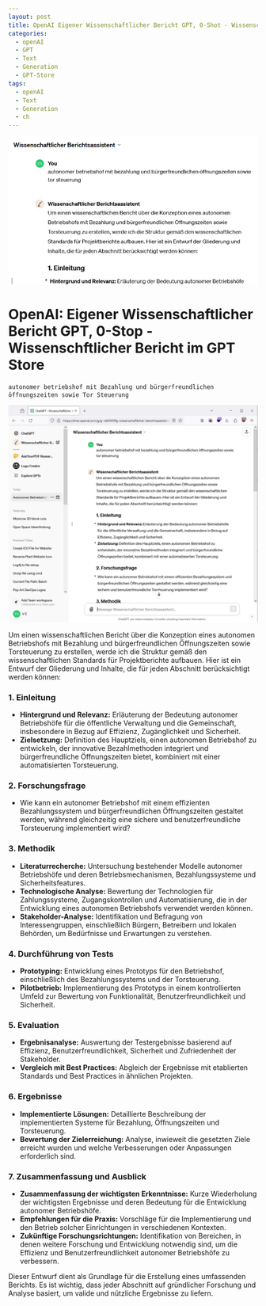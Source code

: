 ```yaml
---
layout: post
title: OpenAI Eigener Wissenschaftlicher Bericht GPT, 0-Shot - Wissenschaftlicher Bericht
categories:
  - openAI
  - GPT
  - Text
  - Generation
  - GPT-Store
tags:
  - openAI
  - Text
  - Generation
  - ch
---
```

![](../pics/2024-02-14-chatgpt-wissenschaftlicheArbeit_image_1.png)

# OpenAI: Eigener Wissenschaftlicher Bericht GPT, 0-Stop - Wissenschftlicher Bericht im GPT Store

	autonomer betriebshof mit Bezahlung und bürgerfreundlichen öffnungszeiten sowie Tor Steuerung 


![](../pics/2024-02-14-chatgpt-wissenschaftlicheArbeit_image_2.png)


Um einen wissenschaftlichen Bericht über die Konzeption eines autonomen Betriebshofs mit Bezahlung und bürgerfreundlichen Öffnungszeiten sowie Torsteuerung zu erstellen, werde ich die Struktur gemäß den wissenschaftlichen Standards für Projektberichte aufbauen. Hier ist ein Entwurf der Gliederung und Inhalte, die für jeden Abschnitt berücksichtigt werden können:

### 1. Einleitung
- **Hintergrund und Relevanz:** Erläuterung der Bedeutung autonomer Betriebshöfe für die öffentliche Verwaltung und die Gemeinschaft, insbesondere in Bezug auf Effizienz, Zugänglichkeit und Sicherheit.
- **Zielsetzung:** Definition des Hauptziels, einen autonomen Betriebshof zu entwickeln, der innovative Bezahlmethoden integriert und bürgerfreundliche Öffnungszeiten bietet, kombiniert mit einer automatisierten Torsteuerung.

### 2. Forschungsfrage
- Wie kann ein autonomer Betriebshof mit einem effizienten Bezahlungssystem und bürgerfreundlichen Öffnungszeiten gestaltet werden, während gleichzeitig eine sichere und benutzerfreundliche Torsteuerung implementiert wird?

### 3. Methodik
- **Literaturrecherche:** Untersuchung bestehender Modelle autonomer Betriebshöfe und deren Betriebsmechanismen, Bezahlungssysteme und Sicherheitsfeatures.
- **Technologische Analyse:** Bewertung der Technologien für Zahlungssysteme, Zugangskontrollen und Automatisierung, die in der Entwicklung eines autonomen Betriebshofs verwendet werden können.
- **Stakeholder-Analyse:** Identifikation und Befragung von Interessengruppen, einschließlich Bürgern, Betreibern und lokalen Behörden, um Bedürfnisse und Erwartungen zu verstehen.

### 4. Durchführung von Tests
- **Prototyping:** Entwicklung eines Prototyps für den Betriebshof, einschließlich des Bezahlungssystems und der Torsteuerung.
- **Pilotbetrieb:** Implementierung des Prototyps in einem kontrollierten Umfeld zur Bewertung von Funktionalität, Benutzerfreundlichkeit und Sicherheit.

### 5. Evaluation
- **Ergebnisanalyse:** Auswertung der Testergebnisse basierend auf Effizienz, Benutzerfreundlichkeit, Sicherheit und Zufriedenheit der Stakeholder.
- **Vergleich mit Best Practices:** Abgleich der Ergebnisse mit etablierten Standards und Best Practices in ähnlichen Projekten.

### 6. Ergebnisse
- **Implementierte Lösungen:** Detaillierte Beschreibung der implementierten Systeme für Bezahlung, Öffnungszeiten und Torsteuerung.
- **Bewertung der Zielerreichung:** Analyse, inwieweit die gesetzten Ziele erreicht wurden und welche Verbesserungen oder Anpassungen erforderlich sind.

### 7. Zusammenfassung und Ausblick
- **Zusammenfassung der wichtigsten Erkenntnisse:** Kurze Wiederholung der wichtigsten Ergebnisse und deren Bedeutung für die Entwicklung autonomer Betriebshöfe.
- **Empfehlungen für die Praxis:** Vorschläge für die Implementierung und den Betrieb solcher Einrichtungen in verschiedenen Kontexten.
- **Zukünftige Forschungsrichtungen:** Identifikation von Bereichen, in denen weitere Forschung und Entwicklung notwendig sind, um die Effizienz und Benutzerfreundlichkeit autonomer Betriebshöfe zu verbessern.

Dieser Entwurf dient als Grundlage für die Erstellung eines umfassenden Berichts. Es ist wichtig, dass jeder Abschnitt auf gründlicher Forschung und Analyse basiert, um valide und nützliche Ergebnisse zu liefern.
